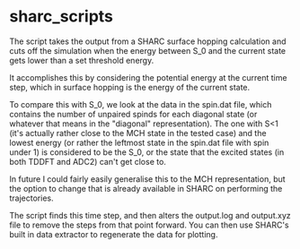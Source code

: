 # sharc_scripts

The script takes the output from a SHARC surface hopping calculation and cuts off the simulation when the energy between S_0 and the current state gets lower than a set threshold energy. 

It accomplishes this by considering the potential energy at the current time step, which in surface hopping is the energy of the current state.

To compare this with S_0, we look at the data in the spin.dat file, which contains the number of unpaired spinds for each diagonal state (or whatever that means in the "diagonal" representation). The one with S<1 (it's actually rather close to the MCH state in the tested case) and the lowest energy (or rather the leftmost state in the spin.dat file with spin under 1) is considered to be the S_0, or the state that the excited states (in both TDDFT and ADC2) can't get close to.

In future I could fairly easily generalise this to the MCH representation, but the option to change that is already available in SHARC on performing the trajectories.

The script finds this time step, and then alters the output.log and output.xyz file to remove the steps from that point forward. You can then use SHARC's built in data extractor to regenerate the data for plotting.
